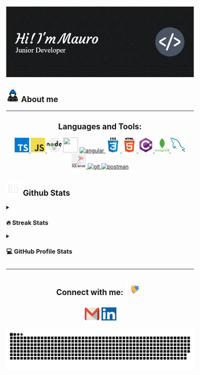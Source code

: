<!-- <div align="center">
<h1 align="center">Hi <img width="35" src="https://github.com/maualice/maualice/blob/main/Resources/waving.gif">, I'm Mauro</h1>
</div> -->

![GitHub Header](https://raw.githubusercontent.com/maualice/maualice/main/Resources/Icons/github-header-image.png)

## <picture><img src = "https://github.com/maualice/maualice/blob/main/Resources/about_me.gif" width = 35px></picture> About me

<!-- LANGUAGES AND TOOLS -->
<hr>
<h2 align="center">Languages and Tools:</h2>
<p align="center"> 
<a href="https://www.typescriptlang.org/" target="_blank" rel="noreferrer"> <img src="https://raw.githubusercontent.com/devicons/devicon/master/icons/typescript/typescript-original.svg" alt="typescript" width="40" height="40"/> </a> 
<a href="https://developer.mozilla.org/en-US/docs/Web/JavaScript" target="_blank" rel="noreferrer"> <img src="https://raw.githubusercontent.com/devicons/devicon/master/icons/javascript/javascript-original.svg" alt="javascript" width="40" height="40"/> </a> 
<a href="https://nodejs.org" target="_blank" rel="noreferrer"> <img src="https://raw.githubusercontent.com/maualice/maualice/main/Resources/Icons/nodejs.png" alt="nodejs" width="40" height="40"/></a> 
<a href="https://expressjs.com" target="_blank" rel="noreferrer"> <img src="https://user-images.githubusercontent.com/25181517/183859966-a3462d8d-1bc7-4880-b353-e2cbed900ed6.png" width="40" height="40"/></a> 
<a href="https://angular.io" target="_blank" rel="noreferrer"> <img src="https://angular.io/assets/images/logos/angular/angular.svg" alt="angular" width="40" height="40"/> </a> 
<a href="https://www.w3schools.com/css/" target="_blank" rel="noreferrer"> <img src="https://raw.githubusercontent.com/devicons/devicon/master/icons/css3/css3-original-wordmark.svg" alt="css3" width="40" height="40"/> </a> 
<a href="https://www.w3.org/html/" target="_blank" rel="noreferrer"> <img src="https://raw.githubusercontent.com/devicons/devicon/master/icons/html5/html5-original-wordmark.svg" alt="html5" width="40" height="40"/> </a> 
<a href="https://www.w3schools.com/cs/" target="_blank" rel="noreferrer"> <img src="https://raw.githubusercontent.com/devicons/devicon/master/icons/csharp/csharp-original.svg" alt="csharp" width="40" height="40"/> </a>
<a href="https://www.mongodb.com/" target="_blank" rel="noreferrer"> <img src="https://raw.githubusercontent.com/maualice/maualice/main/Resources/Icons/mongodb-logo.png" alt="mongodb" width="40" height="40"/> </a> 
<a href="https://www.mysql.com/" target="_blank" rel="noreferrer"> <img src="https://raw.githubusercontent.com/maualice/maualice/main/Resources/Icons/mysql.png" alt="mysql" width="40" height="40"/> </a> 
<a href="https://www.microsoft.com/en-us/sql-server/sql-server-downloads" target="_blank" rel="noreferrer"> <img src="https://raw.githubusercontent.com/maualice/maualice/main/Resources/Icons/sql%20server.png" alt="mysql" width="40" height="40"/> </a>
<a href="https://git-scm.com/" target="_blank" rel="noreferrer"> <img src="https://www.vectorlogo.zone/logos/git-scm/git-scm-icon.svg" alt="git" width="40" height="40"/> </a> 
<a href="https://postman.com" target="_blank" rel="noreferrer"> <img src="https://www.vectorlogo.zone/logos/getpostman/getpostman-icon.svg" alt="postman" width="40" height="40"/> </a> 
</p>


## <picture> <img src = "https://github.com/maualice/maualice/blob/main/Resources/Statistics.gif" width = 40px> </picture> Github Stats

<details><summary><h3> 🔥 Streak Stats</h3></summary>

[![GitHub Streak](https://github-readme-streak-stats.herokuapp.com?user=maualice&theme=tokyonight)](https://git.io/streak-stats)

</details>

<!-- GITHUB STATS -->
<details><summary><h3>💻 GitHub Profile Stats</h3></summary>

<p align="center">
    <a href="https://github.com/anuraghazra/github-readme-stats">
	    <img alt="maualice's Github Stats" src="https://github-readme-stats.vercel.app/api?username=maualice&show_icons=true&count_private=true&locale=en&theme=tokyonight&layout=compact" height="230px"/></a>
	    <img src="https://github-readme-stats.vercel.app/api/top-langs?username=maualice&langs_count=10&show_icons=true&locale=en&theme=tokyonight" alt="maualice" height="230px"/>
<br/>

  <b>Note:</b> Top languages is only a metric of the languages my public code consists of and doesn't reflect experience or skill level.
  </p>

<p align="right"><img src="https://komarev.com/ghpvc/?username=maualice&label=Profile%20views&color=0e75b6&style=flat" alt="maualice" /></p>
</details>


<!-- CONNECTION -->
<hr>      
<h2 align="center">Connect with me: <img src="https://github.com/maualice/maualice/blob/main/Resources/handshake.gif" width="50" height="40"></h2>
<p align="center">
  <a href="mailto:alicemauroe@gmail.com" target="blank"><img align="center" src="https://raw.githubusercontent.com/maualice/maualice/main/Resources/Icons/gmail-logo.png" alt="gmail-logo" height="55" width="45" /></a>
  <a href="" target="blank"><img align="center" src="https://raw.githubusercontent.com/maualice/maualice/main/Resources/Icons/linkedin-logo.png" alt="linkedin-logo" height="35" width="40" /></a>
</p>

<div align="center">
  <img  src="https://github.com/maualice/maualice/blob/main/Resources/grid-snake.svg"
       alt="snake" />
</div>


<!-- <a href="https://github.com/maualice/store-api">
    <img align="center" src="https://github-readme-stats.vercel.app/api/pin/?username=maualice&theme=highcontrast&repo=store-api" />
</a> -->


<!--
**maualice/maualice** is a ✨ _special_ ✨ repository because its `README.md` (this file) appears on your GitHub profile.

Here are some ideas to get you started:

- 🔭 I’m currently working on ...
- 🌱 I’m currently learning ...
- 👯 I’m looking to collaborate on ...
- 🤔 I’m looking for help with ...
- 💬 Ask me about ...
- 📫 How to reach me: ...
- 😄 Pronouns: ...
- ⚡ Fun fact: ...
-->
